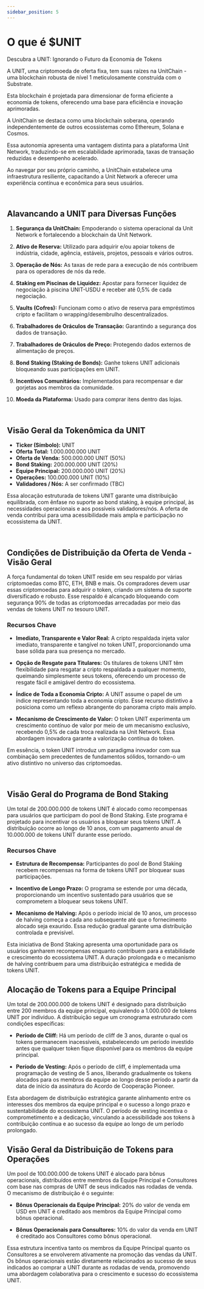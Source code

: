 ```yaml
---
sidebar_position: 5
---
```


# O que é $UNIT

Descubra a UNIT: Ignorando o Futuro da Economia de Tokens

A UNIT, uma criptomoeda de oferta fixa, tem suas raízes na UnitChain - uma blockchain robusta de nível 1 meticulosamente construída com o Substrate.

Esta blockchain é projetada para dimensionar de forma eficiente a economia de tokens, oferecendo uma base para eficiência e inovação aprimoradas.

A UnitChain se destaca como uma blockchain soberana, operando independentemente de outros ecossistemas como Ethereum, Solana e Cosmos.

Essa autonomia apresenta uma vantagem distinta para a plataforma Unit Network, traduzindo-se em escalabilidade aprimorada, taxas de transação reduzidas e desempenho acelerado.

Ao navegar por seu próprio caminho, a UnitChain estabelece uma infraestrutura resiliente, capacitando a Unit Network a oferecer uma experiência contínua e econômica para seus usuários.

<br />

## Alavancando a UNIT para Diversas Funções

1. **Segurança da UnitChain:**
   Empoderando o sistema operacional da Unit Network e fortalecendo a blockchain da Unit Network.

2. **Ativo de Reserva:**
   Utilizado para adquirir e/ou apoiar tokens de indústria, cidade, agência, estáveis, projetos, pessoais e vários outros.

3. **Operação de Nós:**
   As taxas de rede para a execução de nós contribuem para os operadores de nós da rede.

4. **Staking em Piscinas de Liquidez:**
   Apostar para fornecer liquidez de negociação à piscina UNIT-USDU e receber até 0,5% de cada negociação.

5. **Vaults (Cofres):**
   Funcionam como o ativo de reserva para empréstimos cripto e facilitam o wrapping/desembrulho descentralizados.

6. **Trabalhadores de Oráculos de Transação:**
   Garantindo a segurança dos dados de transação.

7. **Trabalhadores de Oráculos de Preço:**
   Protegendo dados externos de alimentação de preços.

8. **Bond Staking (Staking de Bonds):**
   Ganhe tokens UNIT adicionais bloqueando suas participações em UNIT.

9. **Incentivos Comunitários:**
   Implementados para recompensar e dar gorjetas aos membros da comunidade.

10. **Moeda da Plataforma:**
    Usado para comprar itens dentro das lojas.

<br />

## Visão Geral da Tokenômica da UNIT

- **Ticker (Símbolo):** UNIT
- **Oferta Total:** 1.000.000.000 UNIT
- **Oferta de Venda:** 500.000.000 UNIT (50%)
- **Bond Staking:** 200.000.000 UNIT (20%)
- **Equipe Principal:** 200.000.000 UNIT (20%)
- **Operações:** 100.000.000 UNIT (10%)
- **Validadores / Nós:** A ser confirmado (TBC)

Essa alocação estruturada de tokens UNIT garante uma distribuição equilibrada, com ênfase no suporte ao bond staking, à equipe principal, às necessidades operacionais e aos possíveis validadores/nós. A oferta de venda contribui para uma acessibilidade mais ampla e participação no ecossistema da UNIT.

<br />

## Condições de Distribuição da Oferta de Venda - Visão Geral

A força fundamental do token UNIT reside em seu respaldo por várias criptomoedas como BTC, ETH, BNB e mais. Os compradores devem usar essas criptomoedas para adquirir o token, criando um sistema de suporte diversificado e robusto. Esse respaldo é alcançado bloqueando com segurança 90% de todas as criptomoedas arrecadadas por meio das vendas de tokens UNIT no tesouro UNIT.

### Recursos Chave

- **Imediato, Transparente e Valor Real:**
  A cripto respaldada injeta valor imediato, transparente e tangível no token UNIT, proporcionando uma base sólida para sua presença no mercado.

- **Opção de Resgate para Titulares:**
  Os titulares de tokens UNIT têm flexibilidade para resgatar a cripto respaldada a qualquer momento, queimando simplesmente seus tokens, oferecendo um processo de resgate fácil e amigável dentro do ecossistema.

- **Índice de Toda a Economia Cripto:**
  A UNIT assume o papel de um índice representando toda a economia cripto. Esse recurso distintivo a posiciona como um reflexo abrangente do panorama cripto mais amplo.

- **Mecanismo de Crescimento de Valor:**
  O token UNIT experimenta um crescimento contínuo de valor por meio de um mecanismo exclusivo, recebendo 0,5% de cada troca realizada na Unit Network. Essa abordagem inovadora garante a valorização contínua do token.

Em essência, o token UNIT introduz um paradigma inovador com sua combinação sem precedentes de fundamentos sólidos, tornando-o um ativo distintivo no universo das criptomoedas.

<br />

## Visão Geral do Programa de Bond Staking

Um total de 200.000.000 de tokens UNIT é alocado como recompensas para usuários que participam do pool de Bond Staking. Este programa é projetado para incentivar os usuários a bloquear seus tokens UNIT. A distribuição ocorre ao longo de 10 anos, com um pagamento anual de 10.000.000 de tokens UNIT durante esse período.

### Recursos Chave

- **Estrutura de Recompensa:**
  Participantes do pool de Bond Staking recebem recompensas na forma de tokens UNIT por bloquear suas participações.

- **Incentivo de Longo Prazo:**
  O programa se estende por uma década, proporcionando um incentivo sustentado para usuários que se comprometem a bloquear seus tokens UNIT.

- **Mecanismo de Halving:**
  Após o período inicial de 10 anos, um processo de halving começa a cada ano subsequente até que o fornecimento alocado seja exaurido. Essa redução gradual garante uma distribuição controlada e previsível.

Esta iniciativa de Bond Staking apresenta uma oportunidade para os usuários ganharem recompensas enquanto contribuem para a estabilidade e crescimento do ecossistema UNIT. A duração prolongada e o mecanismo de halving contribuem para uma distribuição estratégica e medida de tokens UNIT.

## Alocação de Tokens para a Equipe Principal

Um total de 200.000.000 de tokens UNIT é designado para distribuição entre 200 membros da equipe principal, equivalendo a 1.000.000 de tokens UNIT por indivíduo. A distribuição segue um cronograma estruturado com condições específicas:

- **Período de Cliff:**
  Há um período de cliff de 3 anos, durante o qual os tokens permanecem inacessíveis, estabelecendo um período investido antes que qualquer token fique disponível para os membros da equipe principal.

- **Período de Vesting:**
  Após o período de cliff, é implementada uma programação de vesting de 5 anos, liberando gradualmente os tokens alocados para os membros da equipe ao longo desse período a partir da data de início da assinatura do Acordo de Cooperação Pioneer.

Esta abordagem de distribuição estratégica garante alinhamento entre os interesses dos membros da equipe principal e o sucesso a longo prazo e sustentabilidade do ecossistema UNIT. O período de vesting incentiva o comprometimento e a dedicação, vinculando a acessibilidade aos tokens à contribuição contínua e ao sucesso da equipe ao longo de um período prolongado.

## Visão Geral da Distribuição de Tokens para Operações

Um pool de 100.000.000 de tokens UNIT é alocado para bônus operacionais, distribuídos entre membros da Equipe Principal e Consultores com base nas compras de UNIT de seus indicados nas rodadas de venda. O mecanismo de distribuição é o seguinte:

- **Bônus Operacionais da Equipe Principal:**
  20% do valor de venda em USD em UNIT é creditado aos membros da Equipe Principal como bônus operacional.

- **Bônus Operacionais para Consultores:**
  10% do valor da venda em UNIT é creditado aos Consultores como bônus operacional.

Essa estrutura incentiva tanto os membros da Equipe Principal quanto os Consultores a se envolverem ativamente na promoção das vendas da UNIT. Os bônus operacionais estão diretamente relacionados ao sucesso de seus indicados ao comprar a UNIT durante as rodadas de venda, promovendo uma abordagem colaborativa para o crescimento e sucesso do ecossistema UNIT.
